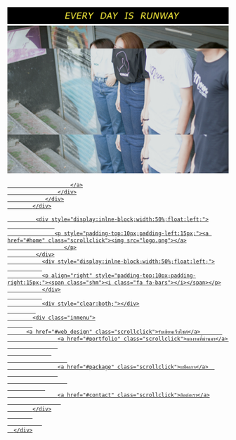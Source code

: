 <!DOCTYPE html>
<html>
<title>every day is runway.</title>
<meta charset="UTF-8">
<meta name="viewport" content="width=device-width, initial-scale=1">
<link rel="stylesheet" href="w3.css">
<link rel="stylesheet" href="w4.css">
<link rel="stylesheet" href="w5.css">
<link rel="stylesheet" href="w6.css">
<style>
h1,h2,h3,h4,h5,h6 {font-family: "Oswald"}
body {font-family: "Open Sans"}
</style>
<body class="w3-light-grey">
            <div class="container">
                <div class="row">
                    <div class="col-md-12">
                        <a href="#">
                            <img src="runway.png" alt="" />
                             <img class="w3-image" src="01.png" alt="Fashion Blog">
			 
                        </a>
                    </div>
                </div>
            </div>
 <!-- Image header -->
 <div class="menumobile">
      
             <div style="display:inlne-block;width:50%;float:left;">
                   
                   <p style="padding-top:10px;padding-left:15px;"><a href="#home" class="scrollclick"><img src="logo.png"></a>
                      </p>
             </div>
               <div style="display:inlne-block;width:50%;float:left;">
               
               <p align="right" style="padding-top:10px;padding-right:15px;"><span class="shm"><i class="fa fa-bars"></i></span></p>
               </div>
               
               <div style="clear:both;"></div>
             
            <div class="inmenu">
            
          <a href="#web_design" class="scrollclick">รับเขียนเว็บไซต์</a>       
                    <a href="#portfolio" class="scrollclick">ผลงานที่ผ่านมา</a>   
                    
                  
                       
                    <a href="#package" class="scrollclick">แพ็คเกจ</a>  
                    
                       
                
                    <a href="#contact" class="scrollclick">ติดต่อเรา</a>
                     
            </div>
            
               
      </div>
  





</body>
</html>
